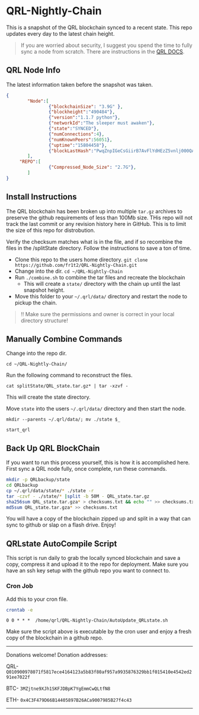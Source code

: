 # QRL-Nightly-Chain

This is a snapshot of the QRL blockchain synced to a recent state. This repo updates every day to the latest chain height. 

> If you are worried about security, I suggest you spend the time to fully sync a node from scratch. There are instructions in the [QRL DOCS](https://docs.theqrl.org/node/QRLnode/).

## QRL Node Info

The latest information taken before the snapshot was taken.

```json
{
        "Node":[
                {"blockchainSize": "3.9G" },
                {"blockheight":"490484"},
                {"version":"1.1.7 python"},
                {"networkId":"The sleeper must awaken"},
                {"state":"SYNCED"},
                {"numConnections":4},
                {"numKnownPeers":56051},
                {"uptime":"15804458"},
                {"blockLastHash":"PwqZnpIGeCsGiirB7AvFlYdHEzZ5vnlj000QAgAAAAA="}
		],
	 "REPO":[
                {"Compressed_Node_Size": "2.7G"},
		]
}
```

## Install Instructions


The QRL blockchain has been broken up into multiple `tar.gz` archives to preserve the github requirements of less than 100Mb size. THis repo will not track the last commit or any revision history here in GitHub. This is to limit the size of this repo for distrobution.

Verify the checksum matches what is in the file, and if so recombine the files in the /splitState directory. Follow the instructions to save a ton of time.

- Clone this repo to the users home directory. `git clone https://github.com/fr1t2/QRL-Nightly-Chain.git`
- Change into the dir. `cd ~/QRL-Nightly-Chain`
- Run `./combine.sh` to combine the tar files and recreate the blockchain 
  - This will create a `state/` directory with the chain up until the last snapshot height. 
- Move this folder to your `~/.qrl/data/` directory and restart the node to pickup the chain.

> !! Make sure the permissions and owner is correct in your local directory structure!


## Manually Combine Commands


Change into the repo dir. 

`cd ~/QRL-Nightly-Chain/`

Run the following command to reconstruct the files.

`cat splitState/QRL_state.tar.gz* | tar -xzvf -`

This will create the state directory. 

Move `state` into the users `~/.qrl/data/` directory and then start the node. 

`mkdir --parents ~/.qrl/data/; mv ./state $_`

`start_qrl`

## Back Up QRL BlockChain

If you want to run this process yourself, this is how it is accomplished here.
First sync a QRL node fully, once complete, run these commands.

```bash
mkdir -p QRLbackup/state
cd QRLbackup
cp ~/.qrl/data/state/* ./state -r
tar -czvf - ./state/* |split -b 50M - QRL_state.tar.gz
sha256sum QRL_state.tar.gza* > checksums.txt && echo "" >> checksums.txt 
md5sum QRL_state.tar.gza* >> checksums.txt
```

You will have a copy of the blockchain zipped up and split in a way that can sync to github or slap on a flash drive. Enjoy!


## QRLstate AutoCompile Script

This script is run daily to grab the locally synced blockchain and save a copy, compress it and upload it to the repo for deployment. Make sure you have an ssh key setup with the github repo you want to connect to.  


### Cron Job

Add this to your cron file.

```bash
crontab -e
```

```cron
0 0 * * *  /home/qrl/QRL-Nightly-Chain/AutoUpdate_QRLstate.sh
```

Make sure the script above is executable by the cron user and enjoy a fresh copy of the blockchain in a github repo.

---

Donations welcome! Donation addresses:

QRL-
`Q010900978071f5817ece4164123a5b83f80af957a9935876329bb1f015410e4542ed291ee7022f`

BTC-
`3MZjtne9XJh1SKFJDBpK7YgEmmCwQLtfN8`

ETH-
`0x4C3F479D66B14405897B26ACa9007985B27f4c43`

---

